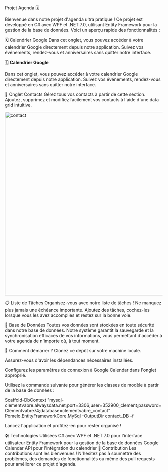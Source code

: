 

Projet Agenda 🗓️

Bienvenue dans notre projet d'agenda ultra pratique ! Ce projet est développé en C# avec WPF et .NET 7.0, utilisant Entity Framework pour la gestion de la base de données. Voici un aperçu rapide des fonctionnalités :

🗓️ Calendrier Google
Dans cet onglet, vous pouvez accéder à votre calendrier Google directement depuis notre application. Suivez vos événements, rendez-vous et anniversaires sans quitter notre interface.

🗓️ **Calendrier Google**

Dans cet onglet, vous pouvez accéder à votre calendrier Google directement depuis notre application. Suivez vos événements, rendez-vous et anniversaires sans quitter notre interface.





📇 Onglet Contacts
Gérez tous vos contacts à partir de cette section. Ajoutez, supprimez et modifiez facilement vos contacts à l'aide d'une data grid intuitive.

<img width="587" alt="contact" src="https://github.com/ClementVABRE/calendrier2/assets/45317801/245314ef-07e9-4b44-a482-45e54f1aa318">

📋 Liste de Tâches
Organisez-vous avec notre liste de tâches ! Ne manquez plus jamais une échéance importante. Ajoutez des tâches, cochez-les lorsque vous les avez accomplies et restez sur la bonne voie.

🔗 Base de Données
Toutes vos données sont stockées en toute sécurité dans notre base de données. Notre système garantit la sauvegarde et la synchronisation efficaces de vos informations, vous permettant d'accéder à votre agenda de n'importe où, à tout moment.

🚀 Comment démarrer ?
Clonez ce dépôt sur votre machine locale.

Assurez-vous d'avoir les dépendances nécessaires installées.

Configurez les paramètres de connexion à Google Calendar dans l'onglet approprié.

Utilisez la commande suivante pour générer les classes de modèle à partir de la base de données :

Scaffold-DbContext "mysql-clementvabre.alwaysdata.net;port=3306;user=352900_clement;password=Clementvabre74;database=clementvabre_contact" Pomelo.EntityFrameworkCore.MySql -OutputDir contact_DB -f

Lancez l'application et profitez-en pour rester organisé !

🛠️ Technologies Utilisées
C# avec WPF et .NET 7.0 pour l'interface utilisateur
Entity Framework pour la gestion de la base de données
Google Calendar API pour l'intégration du calendrier
📝 Contribution
Les contributions sont les bienvenues ! N'hésitez pas à soumettre des problèmes, des demandes de fonctionnalités ou même des pull requests pour améliorer ce projet d'agenda.

